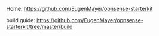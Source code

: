 Home: https://github.com/EugenMayer/opnsense-starterkit

build.guide: https://github.com/EugenMayer/opnsense-starterkit/tree/master/build